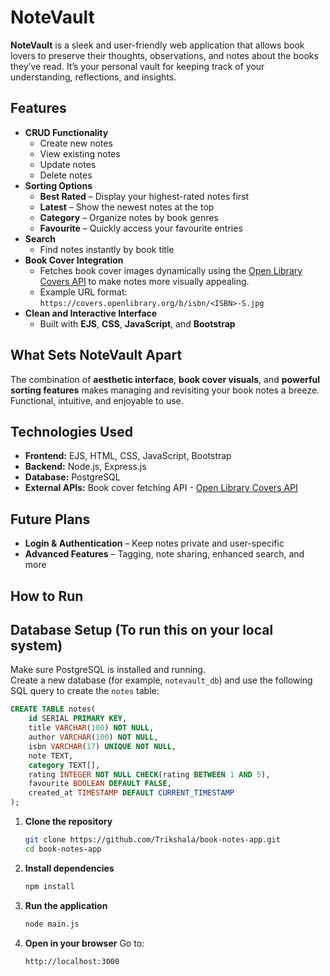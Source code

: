 # NoteVault

**NoteVault** is a sleek and user-friendly web application that allows book lovers to preserve their thoughts, observations, and notes about the books they’ve read. It’s your personal vault for keeping track of your understanding, reflections, and insights.

## Features

- **CRUD Functionality**
  - Create new notes
  - View existing notes
  - Update notes
  - Delete notes
- **Sorting Options**
  - **Best Rated** – Display your highest-rated notes first
  - **Latest** – Show the newest notes at the top
  - **Category** – Organize notes by book genres
  - **Favourite** – Quickly access your favourite entries
- **Search**
  - Find notes instantly by book title
- **Book Cover Integration**
  - Fetches book cover images dynamically using the [Open Library Covers API](https://openlibrary.org/dev/docs/api/covers) to make notes more visually appealing.  
  - Example URL format: `https://covers.openlibrary.org/b/isbn/<ISBN>-S.jpg`
- **Clean and Interactive Interface**
  - Built with **EJS**, **CSS**, **JavaScript**, and **Bootstrap**

## What Sets NoteVault Apart

The combination of **aesthetic interface**, **book cover visuals**, and **powerful sorting features** makes managing and revisiting your book notes a breeze. Functional, intuitive, and enjoyable to use.

## Technologies Used

- **Frontend:** EJS, HTML, CSS, JavaScript, Bootstrap  
- **Backend:** Node.js, Express.js  
- **Database:** PostgreSQL  
- **External APIs:** Book cover fetching API - [Open Library Covers API](https://openlibrary.org/dev/docs/api/covers)

## Future Plans

- **Login & Authentication** – Keep notes private and user-specific
- **Advanced Features** – Tagging, note sharing, enhanced search, and more
  
## How to Run

## Database Setup (To run this on your local system)

Make sure PostgreSQL is installed and running.  
Create a new database (for example, `notevault_db`) and use the following SQL query to create the `notes` table:

```sql
CREATE TABLE notes(
	id SERIAL PRIMARY KEY,
	title VARCHAR(100) NOT NULL,
	author VARCHAR(100) NOT NULL,
	isbn VARCHAR(17) UNIQUE NOT NULL,
	note TEXT,
	category TEXT[],
	rating INTEGER NOT NULL CHECK(rating BETWEEN 1 AND 5),
	favourite BOOLEAN DEFAULT FALSE,
	created_at TIMESTAMP DEFAULT CURRENT_TIMESTAMP
);
```

1. **Clone the repository**

   ```bash
   git clone https://github.com/Trikshala/book-notes-app.git
   cd book-notes-app
   ```

2. **Install dependencies**

   ```bash
   npm install
   ```

3. **Run the application**

   ```bash
   node main.js
   ```

4. **Open in your browser**
   Go to:

   ```
   http://localhost:3000
   ```